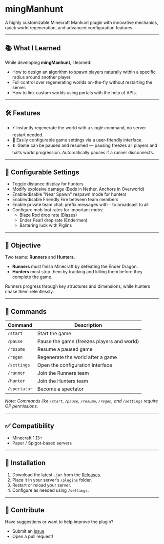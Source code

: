 # mingManhunt

A highly customizable Minecraft Manhunt plugin with innovative mechanics, quick world regeneration, and advanced configuration features.

---

## 📚 What I Learned

While developing **mingManhunt**, I learned:

- How to design an algorithm to spawn players naturally within a specific radius around another player.
- Full control over regenerating worlds on-the-fly without restarting the server.
- How to link custom worlds using portals with the help of APIs.

---

## 🛠️ Features

- ⚡ Instantly regenerate the world with a single command, no server restart needed.
- 🔧 Easily configurable game settings via a user-friendly interface.
- ⏸️ Game can be paused and resumed — pausing freezes all players and halts world progression. Automatically pauses if a runner disconnects.

---

## 🔧 Configurable Settings

- Toggle distance display for hunters
- Modify explosive damage (Beds in Nether, Anchors in Overworld)
- Enable/disable "Near Spawn" respawn mode for hunters
- Enable/disable Friendly Fire between team members
- Enable private team chat: prefix messages with `!` to broadcast to all
- Configure mob loot rates for important mobs:
  - Blaze Rod drop rate (Blazes)
  - Ender Pearl drop rate (Endermen)
  - Bartering luck with Piglins

---

## 🎯 Objective

Two teams: **Runners** and **Hunters**.

- **Runners** must finish Minecraft by defeating the Ender Dragon.
- **Hunters** must stop them by tracking and killing them before they complete the game.

Runners progress through key structures and dimensions, while hunters chase them relentlessly.

---

## 💬 Commands

| Command            | Description                                                  |
|--------------------|--------------------------------------------------------------|
| `/start`           | Start the game                                               |
| `/pause`           | Pause the game (freezes players and world)                  |
| `/resume`          | Resume a paused game                                         |
| `/regen`           | Regenerate the world after a game                            |
| `/settings`        | Open the configuration interface                            |
| `/runner`          | Join the Runners team                                        |
| `/hunter`          | Join the Hunters team                                        |
| `/spectator`       | Become a spectator                                           |

*Note: Commands like `/start`, `/pause`, `/resume`, `/regen`, and `/settings` require OP permissions.*

---

## ✅ Compatibility

- Minecraft 1.13+
- Paper / Spigot-based servers

---

## 📂 Installation

1. Download the latest `.jar` from the [Releases](https://github.com/mingolino/mingManhunt/releases).
2. Place it in your server’s `/plugins` folder.
3. Restart or reload your server.
4. Configure as needed using `/settings`.

---

## 🤝 Contribute

Have suggestions or want to help improve the plugin?
- Submit an [issue](https://github.com/mingolino/mingManhunt/issues)
- Open a pull request!

